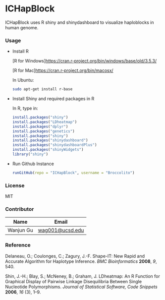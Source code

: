 # ICHapBlock
ICHapBlock uses R shiny and shinydashboard to visualize haploblocks in human genome.



### Usage

- Install R

  [R for Windows]https://cran.r-project.org/bin/windows/base/old/3.5.3/

  [R for Mac]https://cran.r-project.org/bin/macosx/

  In Ubuntu:

  ```bash
  sudo apt-get install r-base
  ```

- Install Shiny and required packages in R

  In R, type in:

  ```R
  install.packages("shiny")
  install.packages("LDheatmap")
  install.packages("dplyr")
  install.packages("genetics")
  install.packages("shiny")
  install.packages("shinydashboard")
  install.packages("shinydashboardPlus")
  install.packages("shinyWidgets")
  library("shiny")
  ```

- Run Github Instance

  ```R
  runGitHub(repo = "ICHapBlock", username = "Broccolito")
  ```



### License

MIT



### Contributor

| Name      | Email           |
| --------- | --------------- |
| Wanjun Gu | wag001@ucsd.edu |



### Reference

Delaneau, O.; Coulonges, C.; Zagury, J.-F. Shape-IT: New Rapid and Accurate Algorithm for Haplotype Inference. *BMC Bioinformatics* **2008**, *9*, 540.

Shin, J.-H.; Blay, S.; McNeney, B.; Graham, J. LDheatmap: An R Function for Graphical Display of Pairwise Linkage Disequilibria Between Single Nucleotide Polymorphisms. *Journal of Statistical Software, Code Snippets* **2006**, *16* (3), 1–9.